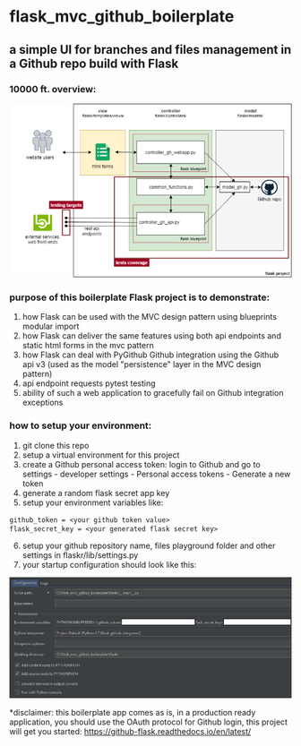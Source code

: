 # flask_mvc_github_boilerplate
## a simple UI for branches and files management in a Github repo build with Flask
### 10000 ft. overview:
![alt text][diagram]

[diagram]: https://github.com/datahappy1/flask_mvc_github_boilerplate/blob/master/flaskr/docs/diagram.png "diagram"

### purpose of this boilerplate Flask project is to demonstrate:
1) how Flask can be used with the MVC design pattern using blueprints modular import
2) how Flask can deliver the same features using both api endpoints and static html forms in the mvc pattern
3) how Flask can deal with PyGithub Github integration using the Github api v3 (used as the model "persistence" layer
in the MVC design pattern)
4) api endpoint requests pytest testing
5) ability of such a web application to gracefully fail on Github integration exceptions

### how to setup your environment:
1) git clone this repo
2) setup a virtual environment for this project
3) create a Github personal access token: login to Github and go to settings - developer settings - Personal access tokens - Generate a new token
4) generate a random flask secret app key
5) setup your environment variables like:

```
github_token = <your github token value>
flask_secret_key = <your generated flask secret key> 
```
6) setup your github repository name, files playground folder and other settings in flaskr/lib/settings.py
7) your startup configuration should look like this:

![alt text][setup]

[setup]: https://github.com/datahappy1/flask_mvc_github_boilerplate/blob/master/flaskr/docs/setup.png "setup"


*disclaimer: this boilerplate app comes as is, in a production ready application, you
should use the OAuth protocol for Github login, this project will
get you started: https://github-flask.readthedocs.io/en/latest/
